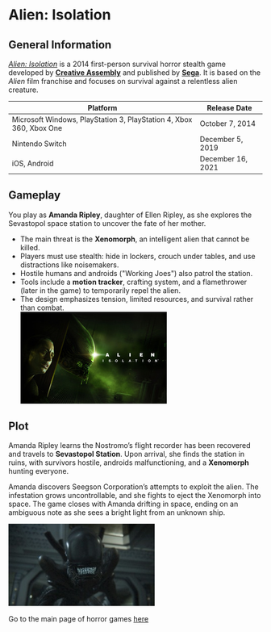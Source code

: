 # Alien: Isolation

## General Information
[*Alien: Isolation*](https://www.sega.com/alien-isolation/alien-isolation) is a 2014 first-person survival horror stealth game developed by [**Creative Assembly**](https://www.creative-assembly.com/) and published by [**Sega**](https://www.sega.com/). It is based on the *Alien* film franchise and focuses on survival against a relentless alien creature.  

| Platform | Release Date |
|----------|--------------|
| Microsoft Windows, PlayStation 3, PlayStation 4, Xbox 360, Xbox One | October 7, 2014 |
| Nintendo Switch | December 5, 2019 |
| iOS, Android | December 16, 2021 |



## Gameplay
You play as **Amanda Ripley**, daughter of Ellen Ripley, as she explores the Sevastopol space station to uncover the fate of her mother.  

* The main threat is the **Xenomorph**, an intelligent alien that cannot be killed.  
* Players must use stealth: hide in lockers, crouch under tables, and use distractions like noisemakers.  
* Hostile humans and androids ("Working Joes") also patrol the station.  
* Tools include a **motion tracker**, crafting system, and a flamethrower (later in the game) to temporarily repel the alien.  
* The design emphasizes tension, limited resources, and survival rather than combat.\
![Alien: Isolation](../img/alien.jpg)
## Plot
Amanda Ripley learns the Nostromo’s flight recorder has been recovered and travels to **Sevastopol Station**. Upon arrival, she finds the station in ruins, with survivors hostile, androids malfunctioning, and a **Xenomorph** hunting everyone.  

Amanda discovers Seegson Corporation’s attempts to exploit the alien. The infestation grows uncontrollable, and she fights to eject the Xenomorph into space. The game closes with Amanda drifting in space, ending on an ambiguous note as she sees a bright light from an unknown ship. 

![Alien: Isolation](../img/alien2.jpg)

Go to the main page of horror games [here](https://github.com/319SoftDev/wiki-project-group-row-2/blob/main/videogame/horror/horrorfile.md)

